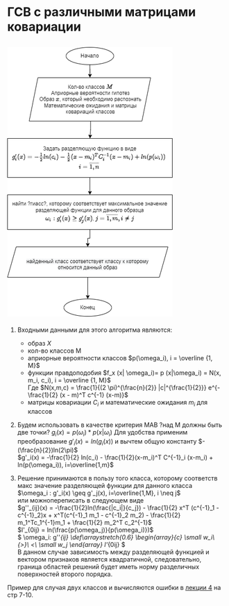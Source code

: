 # ГСВ с различными матрицами ковариации

## ![scheme](gsv_s_razn_matr_kovar.drawio.png)

1) Входными данными для этого алгоритма являются:

   + образ $X$
   + кол-во классов M 
   + априорные вероятности классов $p(\omega_i), i = \overline {1, M}$
   + функции правдоподобия  $f_x (x| \omega_i)= p (x|\omega_i) = N(x, m_i, c_i), i = \overline {1, M}$  
   Где $N(x,m,c) = \frac{1}{(2 \pi)^{\frac{n}{2}} |c|^{\frac{1}{2}}} e^{-\frac{1}{2} (x - m)^T c^{-1} (x-m)}$  
   + матрицы ковариации $C_i$ и математические ожидания $m_i$ для классов

2) Будем использовать в качестве критерия MAB ?над M должны быть две точки? $g_i(x)=p(\omega_i) * p(x|\omega_i)$ Для удобства применим преобразование $g'_i(x)=ln(g_i(x))$ и вычтем общую константу $-(\frac{n}{2})ln(2\pi)$  
$g'_i(x) = -\frac{1}{2} ln(c_i) - \frac{1}{2}(x-m_i)^T C^{-1}_i (x-m_i) + ln(p(\omega_i)), i=\overline{1,m}$
3) Решение принимаются в пользу того класса, которому соответств макс значение разделяющей функции для данного класса  
$\omega_i : g'_i(x) \geq g'_j(x), i=\overline{1,M}, i \neq j$  
или можнопереписать в следующем виде  
$g''_{ij}(x) = -\frac{1}{2}ln(\frac{|c_i|}{c_j}) - \frac{1}{2} x^T (c^{-1}_1 - c^{-1}_2)x + x^T(c^{-1}_1 m_1 - c^{-1}_2 m_2) - \frac{1}{2} m_1^Tc_1^{-1}m_1 + \frac{1}{2} m_2^T c_2^{-1}$  
$l'_{0ij} = ln(\frac{p(\omega_j)}{p(\omega_i)})$  
   $
   \omega_i: 
   g''_{ij}
   \def\arraystretch{0.6}
   \begin{array}{c} 
   \small w_i\\ 
   {>}\\
   <\\
   \small w_j
   \end{array}
   l'_{0ij}
   $  
   В данном случае зависимость между разделяющей функцией и вектором признаков является квадратичной, следовательно, граница областей решений будет иметь норму разделичных поверхностей второго порядка.  
  
Пример для случая двух классов и вычисляются ошибки в [лекции 4](../лекции%20с%20мудла/v4.pdf) на стр 7-10.